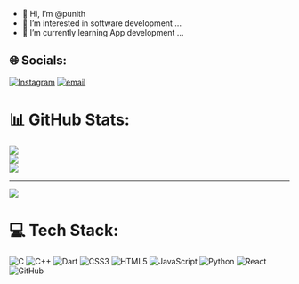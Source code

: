 - 👋 Hi, I’m @punith
- 👀 I’m interested in software development ...
- 🌱 I’m currently learning App development ...


## 🌐 Socials:
[![Instagram](https://img.shields.io/badge/Instagram-%23E4405F.svg?logo=Instagram&logoColor=white)](https://instagram.com/puniiith_00) [![email](https://img.shields.io/badge/Email-D14836?logo=gmail&logoColor=white)](mailto:puniiith25@gmail.com) 

# 📊 GitHub Stats:
![](https://github-readme-stats.vercel.app/api?username=puniiith25&theme=default&hide_border=false&include_all_commits=true&count_private=true)<br/>
![](https://nirzak-streak-stats.vercel.app/?user=puniiith25&theme=default&hide_border=false)<br/>
![](https://github-readme-stats.vercel.app/api/top-langs/?username=puniiith25&theme=default&hide_border=false&include_all_commits=true&count_private=true&layout=compact)

---
[![](https://visitcount.itsvg.in/api?id=puniiith25&icon=0&color=0)](https://visitcount.itsvg.in)

<!-- Proudly created with GPRM ( https://gprm.itsvg.in ) -->

# 💻 Tech Stack:
![C](https://img.shields.io/badge/c-%2300599C.svg?style=plastic&logo=c&logoColor=white) ![C++](https://img.shields.io/badge/c++-%2300599C.svg?style=plastic&logo=c%2B%2B&logoColor=white) ![Dart](https://img.shields.io/badge/dart-%230175C2.svg?style=plastic&logo=dart&logoColor=white) ![CSS3](https://img.shields.io/badge/css3-%231572B6.svg?style=plastic&logo=css3&logoColor=white) ![HTML5](https://img.shields.io/badge/html5-%23E34F26.svg?style=plastic&logo=html5&logoColor=white) ![JavaScript](https://img.shields.io/badge/javascript-%23323330.svg?style=plastic&logo=javascript&logoColor=%23F7DF1E) ![Python](https://img.shields.io/badge/python-3670A0?style=plastic&logo=python&logoColor=ffdd54)  ![React](https://img.shields.io/badge/react-%2320232a.svg?style=plastic&logo=react&logoColor=%2361DAFB) ![GitHub](https://img.shields.io/badge/github-%23121011.svg?style=plastic&logo=github&logoColor=white)




